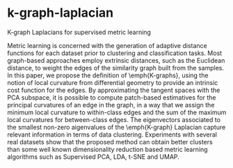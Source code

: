 # k-graph-laplacian
 
 K-graph Laplacians for supervised metric learning
 
 Metric learning is concerned with the generation of adaptive distance functions for each dataset prior to clustering and classification tasks. Most graph-based approaches employ extrinsic distances, such as the Euclidean distance, to weight the edges of the similarity graph built from the samples. In this paper, we propose the definition of \emph{K-graphs}, using the notion of local curvature from differential geometry to provide an intrinsic cost function for the edges. By approximating the tangent spaces with the PCA subspace, it is possible to compute patch-based estimatives for the principal curvatures of an edge in the graph, in a way that we assign the minimum local curvature to within-class edges and the sum of the maximum local curvatures for between-class edges. The eigenvectors associated to the smallest non-zero aigenvalues of the \emph{K-graph} Laplacian capture relevant information in terms of data clustering. Experiments with several real datasets show that the proposed method can obtain better clusters than some well known dimensionality reduction based metric learning algorithms such as Supervised PCA, LDA, t-SNE and UMAP.
